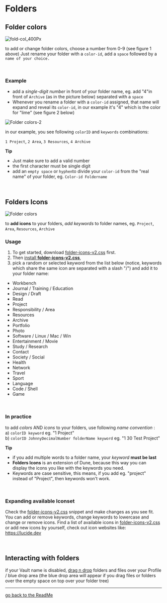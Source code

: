 # Folders

## Folder colors
![fold-col_400Px](https://github.com/Jopp-gh/Obsidian-Dune84/assets/48620536/968f3fff-18a3-4128-8602-e1f27b907039)

to add or change folder colors, choose a number from 0-9 (see figure 1 above) 
Just rename your folder with a `color-id`, add a `space` followed by a `name of your choice.`

<br>

### Example
- add a *single-digit number* in front of your folder name, eg. add "4"in front of `Archive` (as in the picture below) separated with a `space`
- Whenever you rename a folder with a `color-id` assigned, that name will expand and reveal its `color-id`, in our example it's "4" which is the color for "lime" (see figure 2 below)

![Folder colors-2](https://github.com/Jopp-gh/Obsidian-Dune84/assets/48620536/460ec1dd-484e-4787-89f2-9e4bb3f6b09b)

in our example, you see following `colorID` and `keywords` combinations:

`1 Project`, `2 Area`, `3 Resources`, `4 Archive`

**Tip**
- Just make sure to add a valid number 
- the first character must be single digit
- add an `empty space` or `hyphen`to divide your `color-id` from the "real name" of your folder, eg. `Color-id Foldername`

<br>

## Folders Icons

![Folder colors](https://github.com/Jopp-gh/Obsidian-Dune84/assets/48620536/b3474617-369d-4f66-82c5-e37aa12a9c0b)

to **add icons** to your folders, *add keywords* to folder names, eg. `Project`, `Area`, `Resources`, `Archive`

### Usage
1. To get started, download [folder-icons-v2.css](https://github.com/Jopp-gh/Obsidian-Dune84/blob/main/snippets/folder-icons-v2.css) first.
2. Then [install **folder-icons-v2.css**](https://help.obsidian.md/Extending+Obsidian/CSS+snippets), 
3. pick a random or selected keyword from the list below (notice, keywords which share the same icon are separated with a slash "/") and add it to your folder name: 

- Workbench
- Journal / Training / Education
- Design / Draft
- Read
- Project
- Responsibility / Area
- Resources
- Archive
- Portfolio
- Photo
- Software / Linux / Mac / Win
- Entertainment / Movie
- Study / Research
- Contact
- Society / Social
- Health
- Network
- Travel
- Sport
- Language
- Code / Shell
- Game

<br>

### In practice
to add *colors* AND *icons* to your folders, use following *name convention* : 
<br>
a) `colorID keyword`  eg. "1 Project"
<br>
b) `colorID JohnnyDecimalNumber folderName keyword`  eg. "1 30 Test Project" 


**Tip**
<br>
- if you add multiple words to a folder name, your *keyword* **must be last**
- **Folders Icons** is an extension of Dune, because this way you can display the icons you like with the keywords you need. 
- Keywords are case sensitive, this means, if you add eg. "project" instead of "Project", then keywords won't work.

<br>

### Expanding available Iconset
Check the [folder-icons-v2.css](https://github.com/Jopp-gh/Obsidian-Dune84/blob/main/snippets/folder-icons-v2.css) snippet and make changes as you see fit. 
You can add or remove keywords, change keywords to lowercase and change or remove icons. Find a list of available icons in [folder-icons-v2.css](https://github.com/Jopp-gh/Obsidian-Dune84/blob/main/snippets/folder-icons-v2.css) or add new icons by yourself, check out icon websites like: https://lucide.dev

<br>

## Interacting with folders

if your Vault name is disabled, [drag n drop](https://github.com/Jopp-gh/Obsidian-Dune84/blob/main/Wiki/Profile.md#drag-n-drop-area) folders and files over your Profile / blue drop area (the blue drop area will appear if you drag files or folders over the empty space on top over your folder tree)

---
[go back to the ReadMe](https://github.com/Jopp-gh/Obsidian-Dune84/tree/main)
